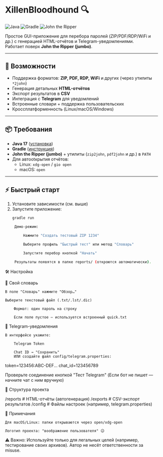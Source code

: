 # XillenBloodhound 🔍

![Java](https://img.shields.io/badge/Java-17-red?logo=openjdk)
![Gradle](https://img.shields.io/badge/Gradle-8.0+-blue?logo=gradle)
![John the Ripper](https://img.shields.io/badge/John_the_Ripper-jumbo-brightgreen)

Простое GUI-приложение для перебора паролей (ZIP/PDF/RDP/WiFi и др.) с генерацией HTML-отчётов и Telegram-уведомлениями.  
Работает поверх **John the Ripper (jumbo)**.

---

## 🚀 Возможности
- Поддержка форматов: **ZIP, PDF, RDP, WiFi** и других (через утилиты `*2john`)
- Генерация детальных **HTML-отчётов**  
- Экспорт результатов в **CSV**  
- Интеграция с **Telegram** для уведомлений  
- Встроенные словари + поддержка пользовательских  
- Кроссплатформенность (Linux/macOS/Windows)

---

## 📦 Требования
- **Java 17** ([установка](https://adoptium.net/))
- **Gradle** ([инструкция](https://gradle.org/install/))
- **John the Ripper (jumbo)** + утилиты (`zip2john`, `pdf2john` и др.) в `PATH`
- Для автootкрытия отчётов:
  - Linux: `xdg-open` / `gio open`  
  - macOS: `open`

---

## ⚡ Быстрый старт
1. Установите зависимости (см. выше)
2. Запустите приложение:
   ```bash
   gradle run

    Демо-режим:

        Нажмите "Создать тестовый ZIP 1234"

        Выберите профиль "Быстрый тест" или метод "Словарь"

        Запустите перебор кнопкой "Начать"

    Результаты появятся в папке reports/ (откроются автоматически).

🛠 Настройка

🔑 Свой словарь

    В поле "Словарь" нажмите "Обзор…"

    Выберите текстовый файл (.txt/.lst/.dic)

        Формат: один пароль на строку

        Если поле пустое — используется встроенный quick.txt

🤖 Telegram-уведомления

    В интерфейсе укажите:

        Telegram Token

        Chat ID → "Сохранить"
        ИЛИ создайте файл config/telegram.properties:
    

token=123456:ABC-DEF...
chat_id=123456789

Проверьте соединение кнопкой "Тест Telegram"
(Если бот не пишет — начните чат с ним вручную)

📂 Структура проекта


/reports       # HTML-отчёты (автогенерация)
/exports       # CSV-экспорт результатов
/config        # Файлы настроек (например, telegram.properties)

📌 Примечания

    Для macOS/Linux: папки открываются через open/xdg-open

    Логотип проекта: "воображение пользователя" 😉

⚠ Важно: Используйте только для легальных целей (например, тестирование своих архивов).
Автор не несёт ответственности за misuse.
